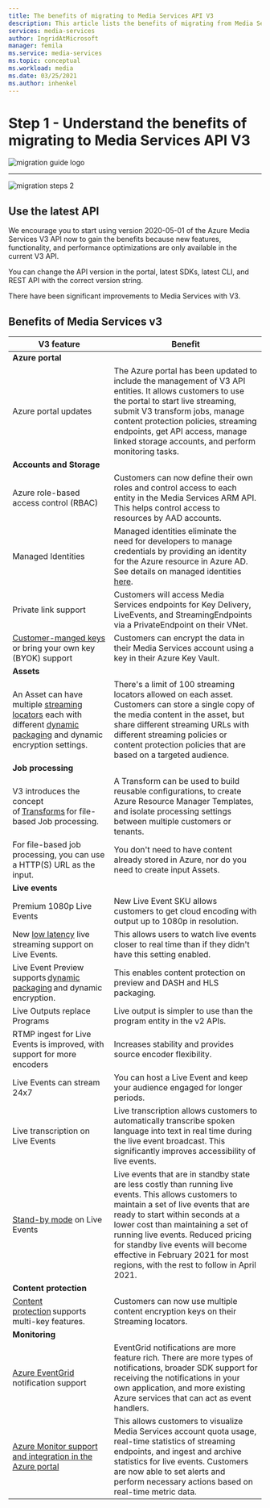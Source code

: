 ```yaml
---
title: The benefits of migrating to Media Services API V3
description: This article lists the benefits of migrating from Media Services v2 to v3.
services: media-services
author: IngridAtMicrosoft
manager: femila
ms.service: media-services
ms.topic: conceptual
ms.workload: media
ms.date: 03/25/2021
ms.author: inhenkel
---
```


# Step 1 - Understand the benefits of migrating to Media Services API V3

![migration guide logo](./media/migration-guide/azure-media-services-logo-migration-guide.svg)

<hr color="#5ea0ef" size="10">

![migration steps 2](./media/migration-guide/steps-1.svg)

## Use the latest API

We encourage you to start using version 2020-05-01 of the Azure Media Services V3 API now to gain the benefits because new features, functionality, and performance optimizations are only available in the current V3 API.

You can change the API version in the portal, latest SDKs, latest CLI, and REST API with the correct version string.

There have been significant improvements to Media Services with V3.  

## Benefits of Media Services v3

| **V3 feature** | **Benefit** |
| --- | --- |
| **Azure portal** | |
| Azure portal updates | The Azure portal has been updated to include the management of V3 API entities. It allows customers to use the portal to start live streaming, submit V3 transform jobs, manage content protection policies, streaming endpoints, get API access, manage linked storage accounts, and perform monitoring tasks. |
| **Accounts and Storage** | |
| Azure role-based access control (RBAC) | Customers can now define their own roles and control access to each entity in the Media Services ARM API. This helps control access to resources by AAD accounts. |
| Managed Identities | Managed identities eliminate the need for developers to manage credentials by providing an identity for the Azure resource in Azure AD. See details on managed identities [here](../../active-directory/managed-identities-azure-resources/overview.md). |
| Private link support | Customers will access Media Services endpoints for Key Delivery, LiveEvents, and StreamingEndpoints via a PrivateEndpoint on their VNet. |
| [Customer-manged keys](concept-use-customer-managed-keys-byok.md) or bring your own key (BYOK) support | Customers can encrypt the data in their Media Services account using a key in their Azure Key Vault. |
| **Assets** | |
| An Asset can have multiple [streaming locators](streaming-locators-concept.md) each with different [dynamic packaging](encode-dynamic-packaging-concept.md) and dynamic encryption settings. | There's a limit of 100 streaming locators allowed on each asset. Customers can store a single copy of the media content in the asset, but share different streaming URLs with different streaming policies or content protection policies that are based on a targeted audience.
| **Job processing** ||
| V3 introduces the concept of [Transforms](transforms-jobs-concept.md) for file-based Job processing. | A Transform can be used to build reusable configurations, to create Azure Resource Manager Templates, and isolate processing settings between multiple customers or tenants. |
| For file-based job processing, you can use a HTTP(S) URL as the input. | You don't need to have content already stored in Azure, nor do you need to create input Assets. |
| **Live events** ||
| Premium 1080p Live Events | New Live Event SKU allows customers to get cloud encoding with output up to 1080p in resolution. |
| New [low latency](live-event-latency-reference.md) live streaming support on Live Events. | This allows users to watch live events closer to real time than if they didn't have this setting enabled. |
| Live Event Preview supports [dynamic packaging](encode-dynamic-packaging-concept.md) and dynamic encryption. | This enables content protection on preview and DASH and HLS packaging. |
| Live Outputs replace Programs | Live output is simpler to use than the program entity in the v2 APIs. |
| RTMP ingest for Live Events is improved, with support for more encoders | Increases stability and provides source encoder flexibility. |
| Live Events can stream 24x7 | You can host a Live Event and keep your audience engaged for longer periods. |
| Live transcription on Live Events | Live transcription allows customers to automatically transcribe spoken language into text in real time during the live event broadcast. This significantly improves accessibility of live events. |
| [Stand-by mode](live-event-outputs-concept.md#standby-mode) on Live Events | Live events that are in standby state are less costly than running live events. This allows customers to maintain a set of live events that are ready to start within seconds at a lower cost than maintaining a set of running live events. Reduced pricing for standby live events will become effective in February 2021 for most regions, with the rest to follow in April 2021.
|**Content protection** ||
| [Content protection](drm-content-key-policy-concept.md) supports multi-key features. | Customers can now use multiple content encryption keys on their Streaming locators. |
| **Monitoring** | |
| [Azure EventGrid](monitoring/reacting-to-media-services-events.md) notification support | EventGrid notifications are more feature rich. There are more types of notifications, broader SDK support for receiving the notifications in your own application, and more existing Azure services that can act as event handlers. |
| [Azure Monitor support and integration in the Azure portal](monitoring/monitor-events-portal-how-to.md) | This allows customers to visualize Media Services account quota usage, real-time statistics of streaming endpoints, and ingest and archive statistics for live events. Customers are now able to set alerts and perform necessary actions based on real-time metric data. |

